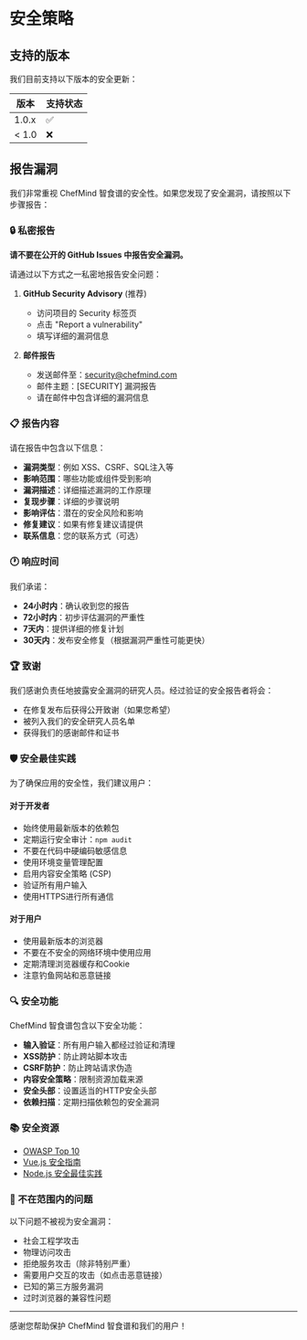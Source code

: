 # 安全策略

## 支持的版本

我们目前支持以下版本的安全更新：

| 版本 | 支持状态 |
| --- | --- |
| 1.0.x | ✅ |
| < 1.0 | ❌ |

## 报告漏洞

我们非常重视 ChefMind 智食谱的安全性。如果您发现了安全漏洞，请按照以下步骤报告：

### 🔒 私密报告

**请不要在公开的 GitHub Issues 中报告安全漏洞。**

请通过以下方式之一私密地报告安全问题：

1. **GitHub Security Advisory** (推荐)
   - 访问项目的 Security 标签页
   - 点击 "Report a vulnerability"
   - 填写详细的漏洞信息

2. **邮件报告**
   - 发送邮件至：security@chefmind.com
   - 邮件主题：[SECURITY] 漏洞报告
   - 请在邮件中包含详细的漏洞信息

### 📋 报告内容

请在报告中包含以下信息：

- **漏洞类型**：例如 XSS、CSRF、SQL注入等
- **影响范围**：哪些功能或组件受到影响
- **漏洞描述**：详细描述漏洞的工作原理
- **复现步骤**：详细的步骤说明
- **影响评估**：潜在的安全风险和影响
- **修复建议**：如果有修复建议请提供
- **联系信息**：您的联系方式（可选）

### 🕐 响应时间

我们承诺：

- **24小时内**：确认收到您的报告
- **72小时内**：初步评估漏洞的严重性
- **7天内**：提供详细的修复计划
- **30天内**：发布安全修复（根据漏洞严重性可能更快）

### 🏆 致谢

我们感谢负责任地披露安全漏洞的研究人员。经过验证的安全报告者将会：

- 在修复发布后获得公开致谢（如果您希望）
- 被列入我们的安全研究人员名单
- 获得我们的感谢邮件和证书

### 🛡️ 安全最佳实践

为了确保应用的安全性，我们建议用户：

#### 对于开发者
- 始终使用最新版本的依赖包
- 定期运行安全审计：`npm audit`
- 不要在代码中硬编码敏感信息
- 使用环境变量管理配置
- 启用内容安全策略 (CSP)
- 验证所有用户输入
- 使用HTTPS进行所有通信

#### 对于用户
- 使用最新版本的浏览器
- 不要在不安全的网络环境中使用应用
- 定期清理浏览器缓存和Cookie
- 注意钓鱼网站和恶意链接

### 🔍 安全功能

ChefMind 智食谱包含以下安全功能：

- **输入验证**：所有用户输入都经过验证和清理
- **XSS防护**：防止跨站脚本攻击
- **CSRF防护**：防止跨站请求伪造
- **内容安全策略**：限制资源加载来源
- **安全头部**：设置适当的HTTP安全头部
- **依赖扫描**：定期扫描依赖包的安全漏洞

### 📚 安全资源

- [OWASP Top 10](https://owasp.org/www-project-top-ten/)
- [Vue.js 安全指南](https://vuejs.org/guide/best-practices/security.html)
- [Node.js 安全最佳实践](https://nodejs.org/en/docs/guides/security/)

### 🚫 不在范围内的问题

以下问题不被视为安全漏洞：

- 社会工程学攻击
- 物理访问攻击
- 拒绝服务攻击（除非特别严重）
- 需要用户交互的攻击（如点击恶意链接）
- 已知的第三方服务漏洞
- 过时浏览器的兼容性问题

---

感谢您帮助保护 ChefMind 智食谱和我们的用户！